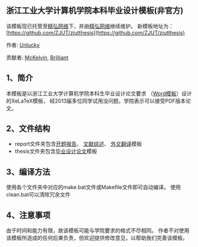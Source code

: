 ## 浙江工业大学计算机学院本科毕业设计模板(非官方)
该模板现已托管至[精弘网络](https://github.com/ZJUT)下，并由[精弘网络](https://github.com/ZJUT)继续维护。
新模板地址为：[https://github.com/ZJUT/zjutthesis](https://github.com/ZJUT/zjutthesis)

作者: 
[Unlucky](http://blog.thebeyond.name)

贡献者: 
[McKelvin](https://github.com/mckelvin), 
[Brilliant](https://github.com/Brilliant)

## 1、简介

本模板是以浙江工业大学计算机学院本科生毕业设计论文要求
（[Word模板](http://www.software.zjut.edu.cn/index.php?m=news&a=view&left=gaikuang&id=2664)）设计的XeLaTeX模板，
经2013届多位同学试用没问题。学院表示可以接受PDF版本论文。

## 2、文件结构

 - report文件夹包含[开题报告](https://github.com/unlucky/zjutthesis/blob/master/report/proposal.tex)、
[文献综述](https://github.com/unlucky/zjutthesis/blob/master/report/literaturereview.tex)、
[外文翻译](https://github.com/unlucky/zjutthesis/blob/master/report/translation.tex)模板
 - thesis文件夹包含[毕业设计论文](https://github.com/unlucky/zjutthesis/blob/master/thesis/zjutmain.tex)模板

## 3、编译方法

使用各个文件夹中对应的make.bat文件或Makefile文件即可自动编译。
使用clean.bat可以清除冗余文件

## 4、注意事项

由于时间和能力有限，故该模板可能与学院要求的格式不尽相同。
作者不对使用该模板所造成的任何后果负责，但欢迎提供修改意见，以帮助我们完善该模板。
